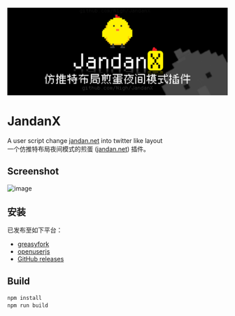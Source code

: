 
![title](title.png)

# JandanX

A user script change [jandan.net](https://jandan.net/) into twitter like layout  
一个仿推特布局夜间模式的煎蛋 ([jandan.net](https://jandan.net/)) 插件。

## Screenshot
![image](https://github.com/user-attachments/assets/4cf5c56c-abd5-4509-840a-18dff7c7beb0)

## 安装

已发布至如下平台：

- [greasyfork](https://greasyfork.org/en/scripts/533519-jandanx)
- [openuserjs](https://openuserjs.org/scripts/xianii/JandanX)
- [GitHub releases](https://github.com/Nigh/JandanX/releases)

## Build

```sh
npm install
npm run build
```
